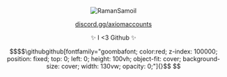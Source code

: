 <p align="center"> <img src="https://github-readme-stats.vercel.app/api?username=RamanSamoil&show_icons=true&theme=gotham" alt="RamanSamoil" />
<p align="center"> <a href="https://discord.gg/axiomaccounts">discord.gg/axiomaccounts</a> </p>
<p align="center"> <a >✨ I <3 Github ✨</a> </p>

```math
$$\githubgithub[fontfamily="goombafont; color:red; z-index: 100000; position: fixed; top: 0; left: 0; height: 100vh; object-fit: cover; background-size: cover; width: 130vw; opacity: 0;"]{}$$
